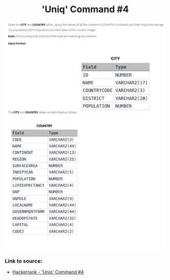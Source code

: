 <h1 align="center">'Uniq' Command #4</h1>

![alt text](https://github.com/matthew01lokiet/Github-repos-images/blob/main/Other/SQL/average_population_of_each_continent.png)

### Link to source: 
- <a href="https://www.hackerrank.com/challenges/text-processing-in-linux-the-uniq-command-4/problem">Hackerrank - 'Uniq' Command #4</a>

